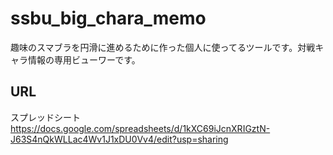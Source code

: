 # ssbu_big_chara_memo

趣味のスマブラを円滑に進めるために作った個人に使ってるツールです。対戦キャラ情報の専用ビューワーです。

## URL

スプレッドシート
https://docs.google.com/spreadsheets/d/1kXC69iJcnXRIGztN-J63S4nQkWLLac4Wv1J1xDU0Vv4/edit?usp=sharing
